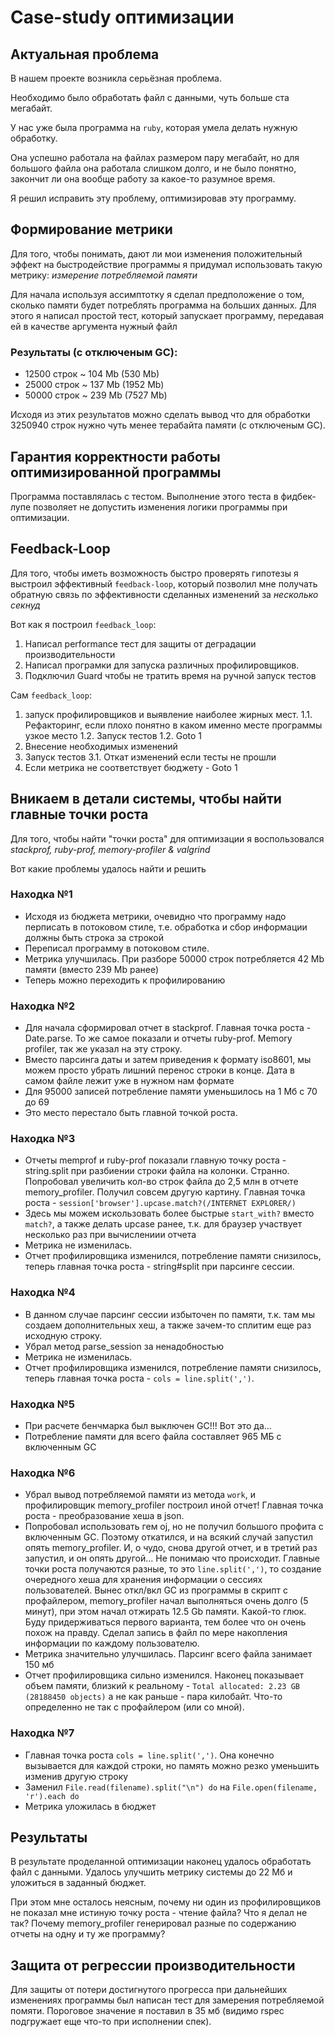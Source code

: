 # Case-study оптимизации

## Актуальная проблема
В нашем проекте возникла серьёзная проблема.

Необходимо было обработать файл с данными, чуть больше ста мегабайт.

У нас уже была программа на `ruby`, которая умела делать нужную обработку.

Она успешно работала на файлах размером пару мегабайт, но для большого файла она работала слишком долго, и не было понятно, закончит ли она вообще работу за какое-то разумное время.

Я решил исправить эту проблему, оптимизировав эту программу.

## Формирование метрики
Для того, чтобы понимать, дают ли мои изменения положительный эффект на быстродействие программы я придумал использовать такую метрику: *измерение потребляемой памяти*

Для начала используя ассимптотку я сделал предположение о том, сколько памяти будет потреблять программа на больших данных.
Для этого я написал простой тест, который запускает программу, передавая ей в качестве аргумента нужный файл

### Результаты (с отключеным GC):
* 12500 строк ~ 104 Mb (530 Mb)
* 25000 строк ~ 137 Mb (1952 Mb)
* 50000 строк ~ 239 Mb (7527 Mb)

Исходя из этих результатов можно сделать вывод что для обработки 3250940 строк нужно чуть менее терабайта памяти (с отключеным GC).
## Гарантия корректности работы оптимизированной программы
Программа поставлялась с тестом. Выполнение этого теста в фидбек-лупе позволяет не допустить изменения логики программы при оптимизации.

## Feedback-Loop
Для того, чтобы иметь возможность быстро проверять гипотезы я выстроил эффективный `feedback-loop`, который позволил мне получать обратную связь по эффективности сделанных изменений за *несколько секнуд*

Вот как я построил `feedback_loop`:
1. Написал performance тест для защиты от деградации производительности
2. Написал програмки для запуска различных профилировщиков.
3. Подключил Guard чтобы не тратить время на ручной запуск тестов

Сам `feedback_loop`:
1. запуск профилировщиков и выявление наиболее жирных мест.
1.1. Рефакторинг, если плохо понятно в каком именно месте программы узкое место
1.2. Запуск тестов
1.2. Goto 1
2. Внесение необходимых изменений
3. Запуск тестов
3.1. Откат изменений если тесты не прошли
4. Если метрика не соответствует бюджету - Goto 1

## Вникаем в детали системы, чтобы найти главные точки роста
Для того, чтобы найти "точки роста" для оптимизации я воспользовался *stackprof, ruby-prof, memory-profiler & valgrind*

Вот какие проблемы удалось найти и решить

### Находка №1
- Исходя из бюджета метрики, очевидно что программу надо перписать в потоковом стиле, т.е. обработка и сбор информации должны быть строка за строкой
- Переписал программу в потоковом стиле.
- Метрика улучшилась. При разборе 50000 строк потребляется 42 Mb памяти (вместо 239 Mb ранее)
- Теперь можно переходить к профилированию

### Находка №2
- Для начала сформировал отчет в stackprof. Главная точка роста - Date.parse. То же самое показали и отчеты ruby-prof. Memory profiler, так же указал на эту строку.
- Вместо парсинга даты и затем приведения к формату iso8601, мы можем просто убрать лишний перенос строки в конце. Дата в самом файле лежит уже в нужном нам формате
- Для 95000 записей потребление памяти уменьшилось на 1 Мб с 70 до 69
- Это место перестало быть главной точкой роста.

### Находка №3
- Отчеты memprof и ruby-prof показали главную точку роста - string.split при разбиении строки файла на колонки. Странно. Попробовал увеличить кол-во строк файла до 2,5 млн в отчете memory_profiler. Получил совсем другую картину. Главная точка роста - `session['browser'].upcase.match?(/INTERNET EXPLORER/)`
- Здесь мы можем искользовать более быстрые `start_with?` вместо `match?`, а также делать upcase ранее, т.к. для браузер участвует несколько раз при вычислениии отчета
- Метрика не изменилась.
- Отчет профилировщика изменился, потребление памяти снизилось, теперь главная точка роста - string#split при парсинге сессии.

### Находка №4
- В данном случае парсинг сессии избыточен по памяти, т.к. там мы создаем дополнительных хеш, а также зачем-то сплитим еще раз исходную строку.
- Убрал метод parse_session за ненадобностью
- Метрика не изменилась.
- Отчет профилировщика изменился, потребление памяти снизилось, теперь главная точка роста - `cols = line.split(',')`.

### Находка №5
- При расчете бенчмарка был выключен GC!!! Вот это да...
- Потребление памяти для всего файла составляет 965 МБ с включенным GC

### Находка №6
- Убрал вывод потребляемой памяти из метода `work`, и профилировщик memory_profiler построил иной отчет! Главная точка роста - преобразование хеша в json.
- Попробовал использовать гем oj, но не получил большого профита с включенным GC. Поэтому откатился, и на всякий случай запустил опять memory_profiler. И, о чудо, снова другой отчет, и в третий раз запустил, и он опять другой... Не понимаю что происходит. Главные точки роста получаются разные, то это `line.split(',')`, то создание очередного хеша для хранения информации о сессиях пользователей. Вынес откл/вкл GC из программы в скрипт с профайлером, memory_profiler начал выполняться очень долго (5 минут), при этом начал отжирать 12.5 Gb памяти. Какой-то глюк. Буду придерживаться первого варианта, тем более что он очень похож на правду. Сделал запись в файл по мере накопления информации по каждому пользователю.
- Метрика значительно улучшилась. Парсинг всего файла занимает 150 мб
- Отчет профилировщика сильно изменился. Наконец показывает объем памяти, близкий к реальному - `Total allocated: 2.23 GB (28188450 objects)` а не как раньше - пара килобайт. Что-то определенно не так с профайлером (или со мной).

### Находка №7
- Главная точка роста `cols = line.split(',')`. Она конечно вызывается для каждой строки, но память можно резко уменьшить изменив другую строку
- Заменил `File.read(filename).split("\n") do` на `File.open(filename, 'r').each do`
- Метрика уложилась в бюджет


## Результаты
В результате проделанной оптимизации наконец удалось обработать файл с данными.
Удалось улучшить метрику системы до 22 Мб и уложиться в заданный бюджет.

При этом мне осталось неясным, почему ни один из профилировщиков не показал мне истиную точку роста - чтение файла? Что я делал не так?
Почему memory_profiler генерировал разные по содержанию отчеты на одну и ту же программу?

## Защита от регрессии производительности
Для защиты от потери достигнутого прогресса при дальнейших изменениях программы был написан тест для замерения потребляемой помяти. Пороговое значение я поставил в 35 мб (видимо rspec подгружает еще что-то при исполнении спек).

